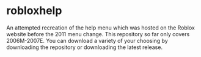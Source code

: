 # robloxhelp
An attempted recreation of the help menu which was hosted on the Roblox website before the 2011 menu change.  This repository so far only covers 2006M-2007E.
You can download a variety of your choosing by downloading the repository or downloading the latest release.
